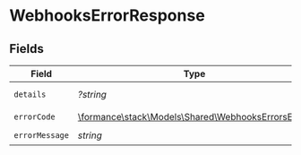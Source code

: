 # WebhooksErrorResponse


## Fields

| Field                                                                                         | Type                                                                                          | Required                                                                                      | Description                                                                                   | Example                                                                                       |
| --------------------------------------------------------------------------------------------- | --------------------------------------------------------------------------------------------- | --------------------------------------------------------------------------------------------- | --------------------------------------------------------------------------------------------- | --------------------------------------------------------------------------------------------- |
| `details`                                                                                     | *?string*                                                                                     | :heavy_minus_sign:                                                                            | N/A                                                                                           | https://play.numscript.org/?payload=eyJlcnJvciI6ImFjY291bnQgaGFkIGluc3VmZmljaWVudCBmdW5kcyJ9  |
| `errorCode`                                                                                   | [\formance\stack\Models\Shared\WebhooksErrorsEnum](../../Models/Shared/WebhooksErrorsEnum.md) | :heavy_check_mark:                                                                            | N/A                                                                                           | VALIDATION                                                                                    |
| `errorMessage`                                                                                | *string*                                                                                      | :heavy_check_mark:                                                                            | N/A                                                                                           | [VALIDATION] invalid 'cursor' query param                                                     |